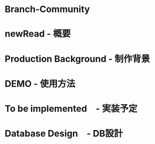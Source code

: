 # Branch-Community
# newRead - 概要
# Production Background - 制作背景
# DEMO -  使用方法
# To be implemented　- 実装予定
# Database Design　- DB設計
